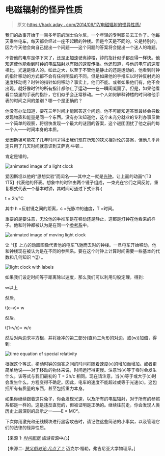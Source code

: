 # 电磁辐射的怪异性质

> 原文:[https://hack aday . com/2014/09/17/电磁辐射的怪异性质/](https://hackaday.com/2014/09/17/the-spooky-nature-of-electromagnetic-radiation/)

我们的故事开始于一百多年前的瑞士伯尔尼，一个年轻的专利职员去工作了。他每天乘坐电车，每天都会经过一座不起眼的钟楼。但是今天是不同的，它是特别的。因为今天他会向自己提出一个问题——这个问题的答案将会提出一个迷人的难题。

不管他的电车是停下来了，还是正加速驶离钟楼，钟的指针似乎都走得一样快。他知道使他能看到时钟的电磁辐射以有限的速度传播。他还知道，与他的电车的速度相比，光速是惊人的。如此之大，以至于不管他是静止的还是运动的，他看到时钟的指针移动的方式都不会有任何明显的不同。但是如果他的手推车以时钟反射光的速度移动呢？时钟的指针如何移动？事实上，他们不能。或者如果他们有，他不会出现。就好像时钟的所有指针都停止了运动——在一瞬间凝固了。但是，如果他看看口袋里的手表的指针，它们似乎会正常移动。一个人如何解释钟楼的时间和他手表的时间之间的差别？哪一个是正确的？

他没有办法知道，要花三年时间才能回答这个问题。他不可能知道答案最终会导致发现物质和能量是同一个东西。没有办法知道他，这个未充分就业的专利办事员做一个简单的观察，将很快发现一个最大的谜团的答案，这个谜团困扰了他之前的每一个人——时间本身的本质。

爱因斯坦可能花了几年时间才得出我们现在所知的狭义相对论的答案，但他几乎肯定只用了几天时间就意识到艾萨克·牛顿…

肯定是错的。

![animated image of a light clock](../Images/670ac356f7efec6108ad9090d4dfff39.png)

爱因斯坦以他的“思想实验”而闻名——其中之一就是[光钟](http://galileoandeinstein.physics.virginia.edu/more_stuff/flashlets/lightclock.swf)。让上面的动画^(T3 1T5】代表他的怀表。想象中的时钟由两个镜子组成，一束光在它们之间反射。重复模式代表一个基本时钟，其时间可通过下式计算:)

t = 2h/℃

其中 h =反射镜之间的距离，c =光脉冲的速度，T =时间。

重要的是要注意，无论他的手推车是在移动还是静止，这都是灯钟在他看来的样子。他和时钟都被认为是在同一个[参考系](https://www.princeton.edu/~achaney/tmve/wiki100k/docs/Inertial_frame_of_reference.html)中。

![animated image of moving light clock](../Images/d673ac8c0de1940073ddb8aeb2c15689.png)

让 ^([1](#source1)) 上方的动画图像代表他的电车飞驰而去时的钟楼。一旦电车开始移动，他和钟楼现在被认为是在不同的参照系。要在这个时钟上计算时间需要一些基本的代数和几何知识 ^([2](#source2)) 。

![light clock with labels](../Images/094d1689c13449013d054749a0d95c47.png)

如果我们设定时间等于距离除以速度，那么我们可以利用勾股定理，得到:

∞以上

然后，

t(c–v)= w

然后，

t(1–v/c)= w/c

然后对两边求平方根，并将脉冲的第二部分(直角三角形的对边，或(w))加倍，得到:

![time equation of special relativity](../Images/c46544a9923a315075ac29d9bd3941b3.png)

根据这个等式，移动时钟的滴答之间的时间将随着速度(v)的增加而增加。或者更简单地说——对于移动的物体来说，时间运行得更慢。注意当(v)等于零时会发生什么。该等式与我们最初的 T = 2h/c 相同。现在请注意，当(v)等于或大于(c)时会发生什么。方程变得不确定。因此，电车的速度不能超过或等于光速(c)。这包括所有有质量的东西，甚至包括重力本身。

如果你继续跟着这只兔子，你会发现光速，以及所有的电磁辐射，对于所有的参照系都是一样的。这是违反直觉的，但被证明是正确的。继续往前走，你会发现人类历史上最深刻的启示之一——E = MC²。

下次你用激光和无线模块进行黑客攻击时，请记住这些简洁的小事实，以及管理它们的法律的怪异性质。

【来源 1: *[时间膨胀](http://www.zamandayolculuk.com/cetinbal/htmldosya1/TimeDilation.htm)* 旅游资源中心】

【来源二: *[狭义相对论:几点了？](http://galileoandeinstein.physics.virginia.edu/lectures/srelwhat.html)* 迈克尔·福勒，弗吉尼亚大学物理系。]